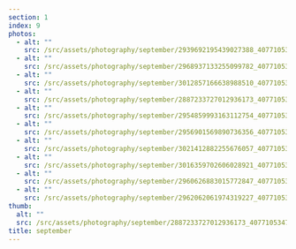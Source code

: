 ```yaml
---
section: 1
index: 9
photos:
  - alt: ""
    src: /src/assets/photography/september/2939692195439027388_40771053472.jpg
  - alt: ""
    src: /src/assets/photography/september/2968937133255099782_40771053472.jpg
  - alt: ""
    src: /src/assets/photography/september/3012857166638988510_40771053472.jpg
  - alt: ""
    src: /src/assets/photography/september/2887233727012936173_40771053472.jpg
  - alt: ""
    src: /src/assets/photography/september/2954859993163112754_40771053472.jpg
  - alt: ""
    src: /src/assets/photography/september/2956901569890736356_40771053472.jpg
  - alt: ""
    src: /src/assets/photography/september/3021412882255676057_40771053472.jpg
  - alt: ""
    src: /src/assets/photography/september/3016359702606028921_40771053472.jpg
  - alt: ""
    src: /src/assets/photography/september/2960626883015772847_40771053472.jpg
  - alt: ""
    src: /src/assets/photography/september/2962062061974319227_40771053472.jpg
thumb:
  alt: ""
  src: /src/assets/photography/september/2887233727012936173_40771053472.jpg
title: september
---
```

